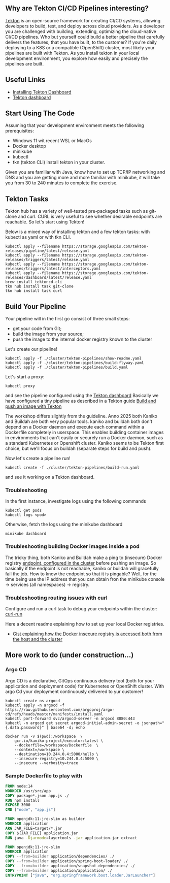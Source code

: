 ## Why are Tekton CI/CD Pipelines interesting?
[Tekton](https://tekton.dev) is an open-source framework for creating CI/CD systems, 
allowing developers to build, test, and deploy across cloud providers.
As a developer you are challenged with building, extending, optimizing the cloud-native CI/CD pipelines.
Who but yourself could build a better pipeline that carefully delivers the features, that you have built, to the customer? 
If you're daily deploying to a K8S or a compatible (OpenShift) cluster, most likely your pipelines are built with Tekton.
As you install tekton in your local development environment, you explore how easily and precisely the pipelines are built. 

## Useful Links
 - [Installing Tekton Dashboard](https://tekton.dev/docs/dashboard/install/#installing-tekton-dashboard-on-kubernetes)
 - [Tekton dashboard](http://localhost:8001/api/v1/namespaces/tekton-pipelines/services/tekton-dashboard:http/proxy/#/tasks)

## Start Using The Code

Assuming that your development environment meets the following prerequisites:
- Windows 11 wit recent WSL or MacOs
- Docker desktop
- minikube
- kubectl
- tkn (tekton CLI)
install tekton in your cluster.

Given you are familiar with Java, know how to set up TCP/IP networking and DNS and you are getting more and more familiar 
with minikube, it will take you from 30 to 240 minutes to complete the exercise.

## Tekton Tasks
Tekton hub has a variety of well-tested pre-packaged tasks such as git-clone and curl.
CURL is very useful to see whether desirable endpoints are reachable.
So let's start using Tekton!

Below is a mixed way of installing tekton and a few tekton tasks: with kubectl as yaml or with tkn CLI.
```console
kubectl apply --filename https://storage.googleapis.com/tekton-releases/pipeline/latest/release.yaml
kubectl apply --filename https://storage.googleapis.com/tekton-releases/triggers/latest/release.yaml
kubectl apply --filename https://storage.googleapis.com/tekton-releases/triggers/latest/interceptors.yaml
kubectl apply --filename https://storage.googleapis.com/tekton-releases/dashboard/latest/release.yaml
brew install tektoncd-cli
tkn hub install task git-clone
tkn hub install task curl
```
## Build Your Pipeline
Your pipeline will in the first go consist of three small steps:
- get your code from Git;
- build the image from your source;
- push the image to the internal docker registry known to the cluster

Let's create our pipeline!

```console
kubectl apply -f ./cluster/tekton-pipelines/show-readme.yaml
kubectl apply -f ./cluster/tekton-pipelines/build-flyway.yaml
kubectl apply -f ./cluster/tekton-pipelines/build.yaml
```
Let's start a proxy:
```console
kubectl proxy 
```
and see the pipeline configured using the [Tekton dashboard](http://localhost:8001/api/v1/namespaces/tekton-pipelines/services/tekton-dashboard:http/proxy/#/tasks)
Basically we have configured a tiny pipeline as described in a Tekton guide 
[Build and push an image with Tekton](https://tekton.dev/docs/how-to-guides/kaniko-build-push/)

The workshop differs slightly from the guideline.
Anno 2025 both Kaniko and Buildah are both very popular tools.
kaniko and buildah both don't depend on a Docker daemon and execute each command within a Dockerfile completely in userspace.
This enables building container images in environments that can't easily or securely run a Docker daemon,
such as a standard Kubernetes or Openshift cluster.
Kaniko seems to be Tekton first choice, but we'll focus on buildah (separate steps for build and push).

Now let's create a pipeline run!

```console
kubectl create -f ./cluster/tekton-pipelines/build-run.yaml
```
and see it working on a Tekton dashboard.

### Troubleshooting
In the first instance, investigate logs using the following commands
```console
kubectl get pods
kubectl logs <pod>
```
Otherwise, fetch the logs using the minikube dashboard
```console
minikube dashboard
```
### Troubleshooting building Docker images inside a pod

The tricky thing, both Kaniko and Buildah make a ping to (insecure) Docker registry 
[endpoint, configured in the cluster](build-flyway.yaml) before pushing an image.
So basically if the endpoint is not reachable, kaniko or buildah will gracefully fail the job.
How to know the endpoint so that it is pingable?
Well, for the time being use the IP address that you can obtain fron the minikube console -> services (all namespaces) -> registry.

### Troubleshooting routing issues with curl
Configure and run a curl task to debug your endpoints within the cluster:
[curl-run](task-runs/curl-run.yaml)

Here a decent readme explaining how to set up your local Docker registries.
- [Gist explaining how the Docker insecure registry is accessed both from the host and the cluster](https://gist.github.com/trisberg/37c97b6cc53def9a3e38be6143786589)

## More work to do (under construction...)
### Argo CD
Argo CD is a declarative, GitOps continuous delivery tool (both for your application and deployment code)
for Kubernetes or OpenShift cluster.
With argo Cd your deployment continuously delivered to yur customer!

```console
kubectl create ns argocd
kubectl apply -n argocd -f https://raw.githubusercontent.com/argoproj/argo-cd/refs/heads/master/manifests/install.yaml
kubectl port-forward svc/argocd-server -n argocd 8080:443
kubectl -n argocd get secret argocd-initial-admin-secret -o jsonpath="{.data.password}" | base64 -d; echo
```

```console
docker run -v $(pwd):/workspace  \
    gcr.io/kaniko-project/executor:latest \
    --dockerfile=/workspace/Dockerfile  \
    --context=/workspace \
    --destination=10.244.0.4:5000/hello \
    --insecure-registry=10.244.0.4:5000 \
    --insecure --verbosity=trace
```
### Sample Dockerfile to play with
```dockerfile
FROM node:14
WORKDIR /usr/src/app
COPY package*.json app.js ./
RUN npm install
EXPOSE 3000
CMD ["node", "app.js"]

```
```dockerfile
FROM openjdk:11-jre-slim as builder
WORKDIR application
ARG JAR_FILE=target/*.jar
COPY ${JAR_FILE} application.jar
RUN java -Djarmode=layertools -jar application.jar extract

FROM openjdk:11-jre-slim
WORKDIR application
COPY --from=builder application/dependencies/ ./
COPY --from=builder application/spring-boot-loader/ ./
COPY --from=builder application/snapshot-dependencies/ ./
COPY --from=builder application/application/ ./
ENTRYPOINT ["java", "org.springframework.boot.loader.JarLauncher"]
```

